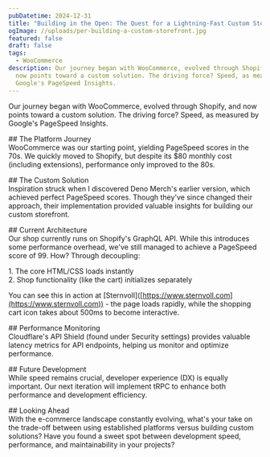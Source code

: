 ```yaml
---
pubDatetime: 2024-12-31
title: "Building in the Open: The Quest for a Lightning-Fast Custom Storefront"
ogImage: //uploads/per-building-a-custom-storefront.jpg
featured: false
draft: false
tags:
  - WooCommerce
description: Our journey began with WooCommerce, evolved through Shopify, and
  now points toward a custom solution. The driving force? Speed, as measured by
  Google's PageSpeed Insights.
---
```

Our journey began with WooCommerce, evolved through Shopify, and now points toward a custom solution. The driving force? Speed, as measured by Google's PageSpeed Insights.

\## The Platform Journey  
WooCommerce was our starting point, yielding PageSpeed scores in the 70s. We quickly moved to Shopify, but despite its $80 monthly cost (including extensions), performance only improved to the 80s.

\## The Custom Solution  
Inspiration struck when I discovered Deno Merch's earlier version, which achieved perfect PageSpeed scores. Though they've since changed their approach, their implementation provided valuable insights for building our custom storefront.

\## Current Architecture  
Our shop currently runs on Shopify's GraphQL API. While this introduces some performance overhead, we've still managed to achieve a PageSpeed score of 99. How? Through decoupling:

1\. The core HTML/CSS loads instantly  
2\. Shop functionality (like the cart) initializes separately

You can see this in action at \[Sternvoll\]([https://www.sternvoll.com](https://www.sternvoll.com)) - the page loads rapidly, while the shopping cart icon takes about 500ms to become interactive.

\## Performance Monitoring  
Cloudflare's API Shield (found under Security settings) provides valuable latency metrics for API endpoints, helping us monitor and optimize performance.

\## Future Development  
While speed remains crucial, developer experience (DX) is equally important. Our next iteration will implement tRPC to enhance both performance and development efficiency.

\## Looking Ahead  
With the e-commerce landscape constantly evolving, what's your take on the trade-off between using established platforms versus building custom solutions? Have you found a sweet spot between development speed, performance, and maintainability in your projects?